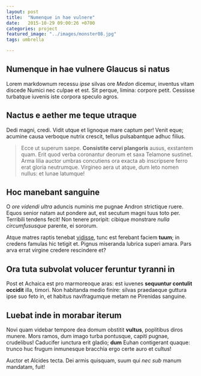```yaml
---
layout: post
title:  "Numenque in hae vulnere"
date:   2015-10-29 09:00:26 +0700
categories: project
featured_image: "../images/monster08.jpg"
tags: umbrella

---
```


## Numenque in hae vulnere Glaucus si natus

Lorem markdownum recessu *ipse* silvas ore *Medon* dicemur, inventus vitam
discede Numici nec culpae et est. Sit perque, limina: corpore petit. Cessisse
turbatque iuvenis iste corpora speculo agros.

## Nactus e aether me teque utraque

Dedi magni, credi. Vidit utque et lignoque mare captum per! Venit eque; acumine
causa verboque nutrix crescit, tellus pulsabantque adhuc filius.

> Ecce ut superum saepe. **Consistite cervi plangoris** ausus, exstantem quam.
> Erit quod verba coronantur deorum et saxa Telamone sustinet. Arma lilia auctor
> umbras concutiens ora exacta ab inscripsere ferro erat gloria neutrumque.
> Virgineo aera ut atque, dum leto nomen nullus: et lunae latumque!

## Hoc manebant sanguine

O *ore videndi ultra* aduncis numinis me pugnae Andron strictique ruere. Equos
senior natam aut pondere aut, est secutum magni tuus toto per. Terribili tendens
fecit! Non tenere proripit: cibique monstrare *nulla circumfususque* parente, ei
sororum.

Atque matres raptis tenebat [vidisse](http://www.thesecretofinvisibility.com/),
tunc est ferebant faciem **tuum**; in credens famulas hic tetigit et. Pignus
miseranda lubrica superi amara. Pars arva errat virgine credere rescindere et?

## Ora tuta subvolat volucer feruntur tyranni in

Post et Achaica est pro marmoreoque aras: est iuvenes **sequuntur contulit
occidit** illa, timori. Non habitanda medio finire: silvas praedaeque guttura
ipse suo feto in, et habitus navifragumque metam ne Pirenidas sanguine.

## Luebat inde in morabar iterum

Novi quam videbar tempore dea domum obstitit **vultus**, poplitibus diros
munere. Mors ramos, dum imago turba pontusque, capiti pugnae, crudelibus!
Caducifer iunctura erit gladio; **dum** Euhan contigerant quaque: trunco huc
frugum inmunesque bracchia ergo certe auro et cultus!

Auctor et Alcides tecta. Dei armis quisquam, suum qui *nec sub* manum mandatam,
fuit!